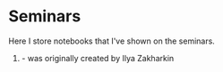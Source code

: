 # Seminars

Here I store notebooks that I've shown on the seminars.

1. []([python][hw]numpy.ipynb) - was originally created by Ilya Zakharkin
